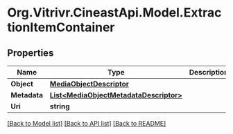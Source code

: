 
# Org.Vitrivr.CineastApi.Model.ExtractionItemContainer

## Properties

Name | Type | Description | Notes
------------ | ------------- | ------------- | -------------
**Object** | [**MediaObjectDescriptor**](MediaObjectDescriptor.md) |  | [optional] 
**Metadata** | [**List&lt;MediaObjectMetadataDescriptor&gt;**](MediaObjectMetadataDescriptor.md) |  | [optional] 
**Uri** | **string** |  | [optional] 

[[Back to Model list]](../README.md#documentation-for-models)
[[Back to API list]](../README.md#documentation-for-api-endpoints)
[[Back to README]](../README.md)

